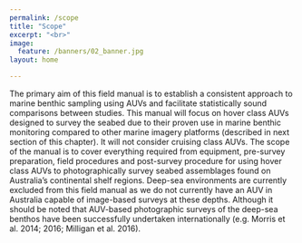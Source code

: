 ```yaml
---
permalink: /scope
title: "Scope"
excerpt: "<br>"
image:
  feature: /banners/02_banner.jpg
layout: home

---
```


The primary aim of this field manual is to establish a consistent approach to marine benthic sampling using AUVs and facilitate statistically sound comparisons between studies. This manual will focus on hover class AUVs designed to survey the seabed due to their proven use in marine benthic monitoring compared to other marine imagery platforms (described in next section of this chapter). It will not consider cruising class AUVs. The scope of the manual is to cover everything required from equipment, pre-survey preparation, field procedures and post-survey procedure for using hover class AUVs to photographically survey seabed assemblages found on Australia’s continental shelf regions. Deep-sea environments are currently excluded from this field manual as we do not currently have an AUV in Australia capable of image-based surveys at these depths. Although it should be noted that AUV-based photographic surveys of the deep-sea benthos have been successfully undertaken internationally (e.g. Morris et al. 2014; 2016; Milligan et al. 2016).

